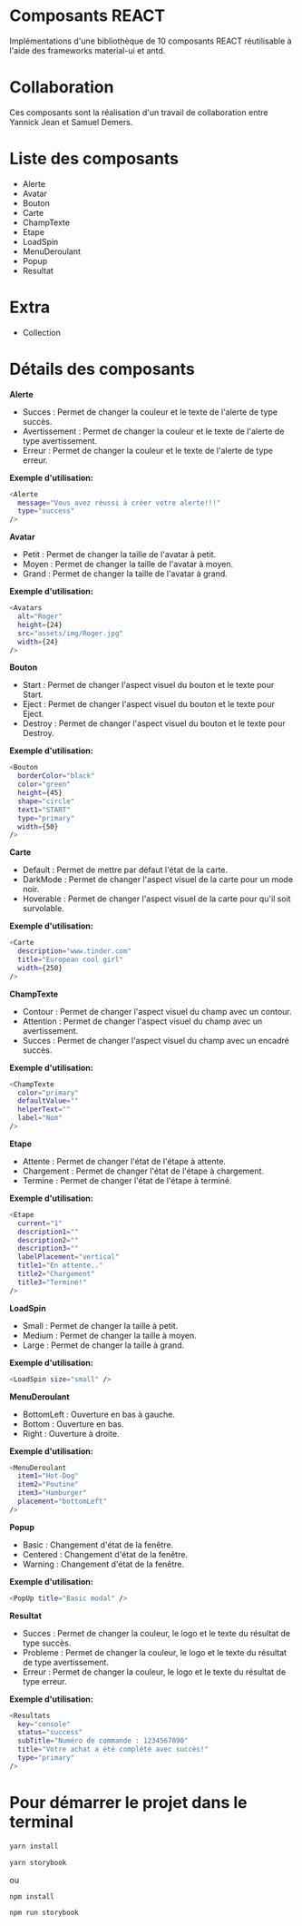 # Composants REACT

Implémentations d'une bibliothèque de 10 composants REACT réutilisable à l'aide des frameworks material-ui et antd.

# Collaboration

Ces composants sont la réalisation d'un travail de collaboration entre Yannick Jean et Samuel Demers.

# Liste des composants

-   Alerte
-   Avatar
-   Bouton
-   Carte
-   ChampTexte
-   Etape
-   LoadSpin
-   MenuDeroulant
-   Popup
-   Resultat

# Extra

-   Collection

# Détails des composants

**Alerte**

-   Succes : Permet de changer la couleur et le texte de l'alerte de type succès.
-   Avertissement : Permet de changer la couleur et le texte de l'alerte de type avertissement.
-   Erreur : Permet de changer la couleur et le texte de l'alerte de type erreur.

**Exemple d'utilisation:**

```sh
<Alerte
  message="Vous avez réussi à créer votre alerte!!!"
  type="success"
/>
```

**Avatar**

-   Petit : Permet de changer la taille de l'avatar à petit.
-   Moyen : Permet de changer la taille de l'avatar à moyen.
-   Grand : Permet de changer la taille de l'avatar à grand.

**Exemple d'utilisation:**

```sh
<Avatars
  alt="Roger"
  height={24}
  src="assets/img/Roger.jpg"
  width={24}
/>
```

**Bouton**

-   Start : Permet de changer l'aspect visuel du bouton et le texte pour Start.
-   Eject : Permet de changer l'aspect visuel du bouton et le texte pour Eject.
-   Destroy : Permet de changer l'aspect visuel du bouton et le texte pour Destroy.

**Exemple d'utilisation:**

```sh
<Bouton
  borderColor="black"
  color="green"
  height={45}
  shape="circle"
  text1="START"
  type="primary"
  width={50}
/>
```

**Carte**

-   Default : Permet de mettre par défaut l'état de la carte.
-   DarkMode : Permet de changer l'aspect visuel de la carte pour un mode noir.
-   Hoverable : Permet de changer l'aspect visuel de la carte pour qu'il soit survolable.

**Exemple d'utilisation:**

```sh
<Carte
  description="www.tinder.com"
  title="European cool girl"
  width={250}
/>
```

**ChampTexte**

-   Contour : Permet de changer l'aspect visuel du champ avec un contour.
-   Attention : Permet de changer l'aspect visuel du champ avec un avertissement.
-   Succes : Permet de changer l'aspect visuel du champ avec un encadré succès.

**Exemple d'utilisation:**

```sh
<ChampTexte
  color="primary"
  defaultValue=""
  helperText=""
  label="Nom"
/>
```

**Etape**

-   Attente : Permet de changer l'état de l'étape à attente.
-   Chargement : Permet de changer l'état de l'étape à chargement.
-   Termine : Permet de changer l'état de l'étape à terminé.

**Exemple d'utilisation:**

```sh
<Etape
  current="1"
  description1=""
  description2=""
  description3=""
  labelPlacement="vertical"
  title1="En attente.."
  title2="Chargement"
  title3="Terminé!"
/>
```

**LoadSpin**

-   Small : Permet de changer la taille à petit.
-   Medium : Permet de changer la taille à moyen.
-   Large : Permet de changer la taille à grand.

**Exemple d'utilisation:**

```sh
<LoadSpin size="small" />
```

**MenuDeroulant**

-   BottomLeft : Ouverture en bas à gauche.
-   Bottom : Ouverture en bas.
-   Right : Ouverture à droite.

**Exemple d'utilisation:**

```sh
<MenuDeroulant
  item1="Hot-Dog"
  item2="Poutine"
  item3="Hamburger"
  placement="bottomLeft"
/>
```

**Popup**

-   Basic : Changement d'état de la fenêtre.
-   Centered : Changement d'état de la fenêtre.
-   Warning : Changement d'état de la fenêtre.

**Exemple d'utilisation:**

```sh
<PopUp title="Basic modal" />
```

**Resultat**

-   Succes : Permet de changer la couleur, le logo et le texte du résultat de type succès.
-   Probleme : Permet de changer la couleur, le logo et le texte du résultat de type avertissement.
-   Erreur : Permet de changer la couleur, le logo et le texte du résultat de type erreur.

**Exemple d'utilisation:**

```sh
<Resultats
  key="console"
  status="success"
  subTitle="Numéro de commande : 1234567890"
  title="Votre achat a été complété avec succès!"
  type="primary"
/>
```

# Pour démarrer le projet dans le terminal

```sh
yarn install
```

```sh
yarn storybook
```

ou

```sh
npm install
```

```sh
npm run storybook
```

